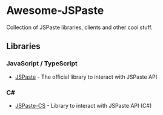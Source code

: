 # Awesome-JSPaste
Collection of JSPaste libraries, clients and other cool stuff. 

## Libraries
### JavaScript / TypeScript
- [JSPaste](https://github.com/JSPaste/JSPaste) - The official library to interact with JSPaste API

### C#
- [JSPaste-CS](https://github.com/Mrgaton/JSPaste-CS) - Library to interact with JSPaste API (C#)
